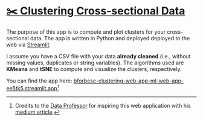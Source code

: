 # [✂️ Clustering Cross-sectional Data](https://clustering-cross-sectional.herokuapp.com/)
The purpose of this app is to compute and plot clusters for your cross-sectional data. The app is written in Python and deployed deployed to the web via [Streamlit](https://docs.streamlit.io/).

I assume you have a CSV file with your data **already cleaned** (i.e., without missing values, duplicates or string variables). The algorithms used are **KMeans** and **tSNE** to compute and visualize the clusters, respectively.

You can find the app here: [bforbesc-clustering-web-app-ml-web-app-ee5tk5.streamlit.app](https://bforbesc-clustering-web-app-ml-web-app-ee5tk5.streamlit.app)[^1]

[^1]: Credits to the [Data Professor](https://github.com/dataprofessor) for inspiring this web application with his [medium article](https://towardsdatascience.com/how-to-build-a-data-science-web-app-in-python-penguin-classifier-2f101ac389f3).
